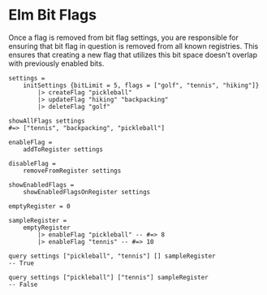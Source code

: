 # Elm Bit Flags


Once a flag is removed from bit flag settings, you are responsible for ensuring that bit flag in question is removed from all known registries. This ensures that creating a new flag that utilizes this bit space doesn't overlap with previously enabled bits.

```
settings =
    initSettings {bitLimit = 5, flags = ["golf", "tennis", "hiking"]} 
        |> createFlag "pickleball"
        |> updateFlag "hiking" "backpacking"
        |> deleteFlag "golf"

showAllFlags settings
#=> ["tennis", "backpacking", "pickleball"]

enableFlag =
    addToRegister settings

disableFlag =
    removeFromRegister settings

showEnabledFlags =
    showEnabledFlagsOnRegister settings

emptyRegister = 0

sampleRegister =
    emptyRegister
        |> enableFlag "pickleball" -- #=> 8
        |> enableFlag "tennis" -- #=> 10
    
query settings ["pickleball", "tennis"] [] sampleRegister
-- True
    
query settings ["pickleball"] ["tennis"] sampleRegister
-- False


```